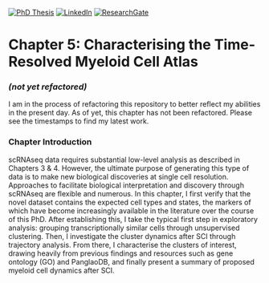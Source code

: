 
[![PhD Thesis][PhD-shield]][PhD-url]
[![LinkedIn][linkedin-shield]][linkedin-url]
[![ResearchGate][ResearchGate-shield]][ResearchGate-url]

# Chapter 5: Characterising the Time-Resolved Myeloid Cell Atlas
### *(not yet refactored)*

I am in the process of refactoring this repository to better reflect my abilities in the present day. As of yet, this chapter has not been refactored. Please see the timestamps to find my latest work.


### Chapter Introduction
scRNAseq data requires substantial low-level analysis as described in Chapters 3 & 4. However, the ultimate purpose of generating this type of data is to make new biological discoveries at single cell resolution. Approaches to facilitate biological interpretation and discovery through scRNAseq are flexible and numerous. In this chapter, I first verify that the novel dataset contains the expected cell types and states, the markers of which have become increasingly available in the literature over the course of this PhD. After establishing this, I take the typical first step in exploratory analysis: grouping transcriptionally similar cells through unsupervised clustering. Then, I investigate the cluster dynamics after SCI through trajectory analysis. From there, I characterise the clusters of interest, drawing heavily from previous findings and resources such as gene ontology (GO) and PanglaoDB, and finally present a summary of proposed myeloid cell dynamics after SCI.


<!-- MARKDOWN LINKS & IMAGES -->
[linkedin-shield]: https://img.shields.io/badge/-LinkedIn-black.svg?style=for-the-badge&logo=linkedin&colorB=555
[linkedin-url]: https://www.linkedin.com/in/regan-hamel-cambridge/
[PhD-shield]: https://img.shields.io/badge/PhD%20Thesis%20-%20PhD?style=for-the-badge&label=Apollo&color=%231d7680
[PhD-url]: https://www.repository.cam.ac.uk/items/1cbb1d78-29ac-4415-ba1f-d1d7d2fbfc06
[ResearchGate-shield]: https://img.shields.io/badge/ResearchGate%20-%20path?style=for-the-badge&logo=Regan%20Hamel%20-%20path&color=%2329ccbc
[ResearchGate-url]: https://www.researchgate.net/profile/Regan-Hamel


